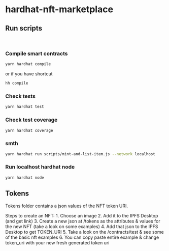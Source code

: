 # hardhat-nft-marketplace

## Run scripts

<br/>

 ### Compile smart contracts
 ```sh
yarn hardhat compile
 ```
or if you have shortcut
 ```sh
hh compile
 ```

 ### Check tests
 ```sh
yarn hardhat test
 ```
### Check test coverage
 ```sh
yarn hardhat coverage
 ```

### smth
 ```sh
yarn hardhat run scripts/mint-and-list-item.js --network localhost
 ```

 ### Run localhost hardhat node
 ```sh
yarn hardhat node
```


## Tokens

Tokens folder contains a json values of the NFT token URI.

Steps to create an NFT:
    1. Choose an image
    2. Add it to the IPFS Desktop (and get link)
    3. Create a new json at /tokens as the attributes & values for the new NFT (take a look on some examples)
    4. Add that json to the IPFS Desktop to get TOKEN_URI
    5. Take a look on the /contracts/test & see some of the basic nft examples
    6. You can copy paste entire example & change token_uri with your new fresh generated token uri
    